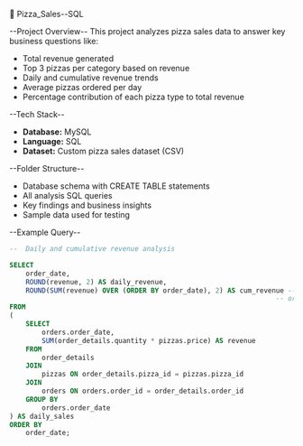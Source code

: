  🍕  Pizza_Sales--SQL

 --Project Overview--
This project analyzes pizza sales data to answer key business questions like:
- Total revenue generated
- Top 3 pizzas per category based on revenue
- Daily and cumulative revenue trends
- Average pizzas ordered per day
- Percentage contribution of each pizza type to total revenue
  

 --Tech Stack--
- **Database:** MySQL
- **Language:** SQL
- **Dataset:** Custom pizza sales dataset (CSV)
  

--Folder Structure--
- Database schema with CREATE TABLE statements
-  All analysis SQL queries
-  Key findings and business insights
-  Sample data used for testing

  
--Example Query--
```sql
--  Daily and cumulative revenue analysis

SELECT 
    order_date,
    ROUND(revenue, 2) AS daily_revenue,
    ROUND(SUM(revenue) OVER (ORDER BY order_date), 2) AS cum_revenue -- adding revenue day by day,
															      -- order by order, or month by month
FROM
(
    SELECT 
        orders.order_date,
        SUM(order_details.quantity * pizzas.price) AS revenue
    FROM 
        order_details 
    JOIN 
        pizzas ON order_details.pizza_id = pizzas.pizza_id
    JOIN 
        orders ON orders.order_id = order_details.order_id
    GROUP BY 
        orders.order_date
) AS daily_sales
ORDER BY 
    order_date;




